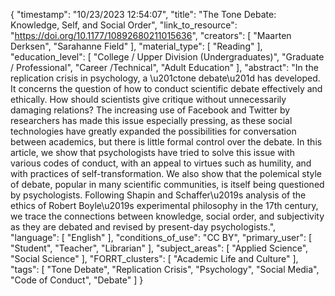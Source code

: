 {
    "timestamp": "10/23/2023 12:54:07",
    "title": "The Tone Debate: Knowledge, Self, and Social Order",
    "link_to_resource": "https://doi.org/10.1177/10892680211015636",
    "creators": [
        "Maarten Derksen",
        "Sarahanne Field"
    ],
    "material_type": [
        "Reading"
    ],
    "education_level": [
        "College / Upper Division (Undergraduates)",
        "Graduate / Professional",
        "Career /Technical",
        "Adult Education"
    ],
    "abstract": "In the replication crisis in psychology, a \u201ctone debate\u201d has developed. It concerns the question of how to conduct scientific debate effectively and ethically. How should scientists give critique without unnecessarily damaging relations? The increasing use of Facebook and Twitter by researchers has made this issue especially pressing, as these social technologies have greatly expanded the possibilities for conversation between academics, but there is little formal control over the debate. In this article, we show that psychologists have tried to solve this issue with various codes of conduct, with an appeal to virtues such as humility, and with practices of self-transformation. We also show that the polemical style of debate, popular in many scientific communities, is itself being questioned by psychologists. Following Shapin and Schaffer\u2019s analysis of the ethics of Robert Boyle\u2019s experimental philosophy in the 17th century, we trace the connections between knowledge, social order, and subjectivity as they are debated and revised by present-day psychologists.",
    "language": [
        "English"
    ],
    "conditions_of_use": "CC BY",
    "primary_user": [
        "Student",
        "Teacher",
        "Librarian"
    ],
    "subject_areas": [
        "Applied Science",
        "Social Science"
    ],
    "FORRT_clusters": [
        "Academic Life and Culture"
    ],
    "tags": [
        "Tone Debate",
        "Replication Crisis",
        "Psychology",
        "Social Media",
        "Code of Conduct",
        "Debate"
    ]
}
